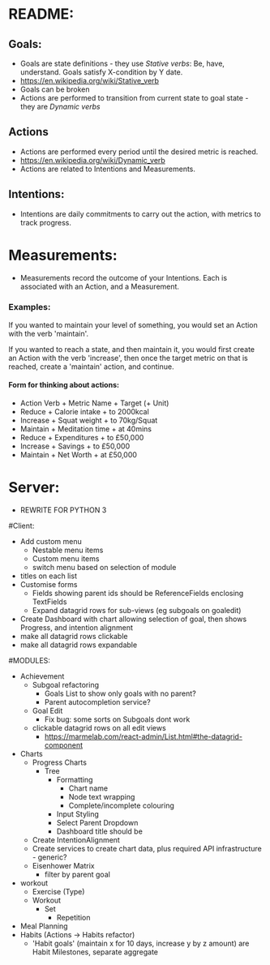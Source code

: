 # README:

## Goals:
- Goals are state definitions - they use *Stative verbs*: Be, have, understand. Goals satisfy X-condition by Y date.
- https://en.wikipedia.org/wiki/Stative_verb
- Goals can be broken
- Actions are performed to transition from current state to goal state - they are *Dynamic verbs*

## Actions
- Actions are performed every period until the desired metric is reached.
- https://en.wikipedia.org/wiki/Dynamic_verb
- Actions are related to Intentions and Measurements.

## Intentions:
- Intentions are daily commitments to carry out the action, with metrics to track progress.

#  Measurements:
- Measurements record the outcome of your Intentions. Each is associated with an Action, and a Measurement.

### Examples:
If you wanted to maintain your level of something, you would set an Action with the verb 'maintain'.
 
If you wanted to reach a state, and then maintain it, you would first create an Action with the verb 'increase',
then once the target metric on that is reached, create a 'maintain' action, and continue.

#### Form for thinking about actions:
- Action Verb + Metric Name + Target (+ Unit) 
- Reduce + Calorie intake + to 2000kcal
- Increase + Squat weight + to 70kg/Squat
- Maintain + Meditation time + at 40mins
- Reduce + Expenditures + to £50,000
- Increase + Savings + to £50,000
- Maintain + Net Worth + at £50,000


# Server:
- REWRITE FOR PYTHON 3



#Client:
- Add custom menu
    - Nestable menu items
    - Custom menu items
    - switch menu based on selection of module
- titles on each list
- Customise forms
    - Fields showing parent ids should be ReferenceFields enclosing TextFields
    - Expand datagrid rows for sub-views (eg subgoals on goaledit)
- Create Dashboard with chart allowing selection of goal, then shows Progress, and intention alignment
- make all datagrid rows clickable
- make all datagrid rows expandable

#MODULES:
- Achievement
    - Subgoal refactoring
        - Goals List to show only goals with no parent?
        - Parent autocompletion service?
    - Goal Edit
        - Fix bug: some sorts on Subgoals dont work
    - clickable datagrid rows on all edit views
        - https://marmelab.com/react-admin/List.html#the-datagrid-component
- Charts    
    - Progress Charts
        - Tree
            - Formatting
                - Chart name
                - Node text wrapping
                - Complete/incomplete colouring
            - Input Styling
            - Select Parent Dropdown
            - Dashboard title should be 
    - Create IntentionAlignment
    - Create services to create chart data, plus required API infrastructure - generic?
    - Eisenhower Matrix
        - filter by parent goal
- workout
    - Exercise (Type)
    - Workout
      - Set
        - Repetition
- Meal Planning
- Habits (Actions -> Habits refactor)
    - 'Habit goals' (maintain x for 10 days, increase y by z amount) are Habit Milestones, separate aggregate
